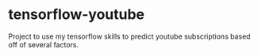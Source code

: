 # tensorflow-youtube
Project to use my tensorflow skills to predict youtube subscriptions based off of several factors.
